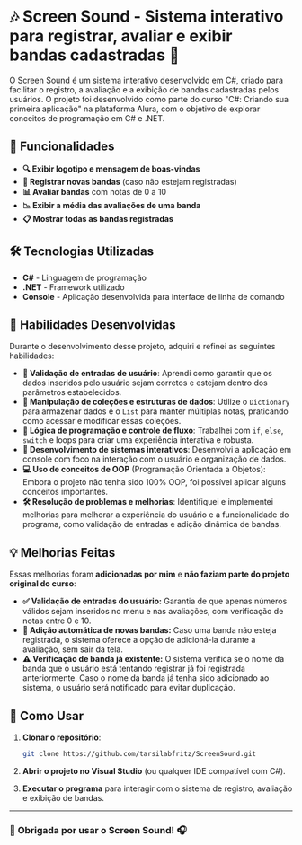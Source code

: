 # 🎶 Screen Sound - Sistema interativo para registrar, avaliar e exibir bandas cadastradas 🎵

O Screen Sound é um sistema interativo desenvolvido em C#, criado para facilitar o registro, a avaliação e a exibição de bandas cadastradas pelos usuários. O projeto foi desenvolvido como parte do curso "C#: Criando sua primeira aplicação" na plataforma Alura, com o objetivo de explorar conceitos de programação em C# e .NET.

## 🔧 Funcionalidades

- **🔍 Exibir logotipo e mensagem de boas-vindas**
- **📝 Registrar novas bandas** (caso não estejam registradas)
- **📊 Avaliar bandas** com notas de 0 a 10
- **📉 Exibir a média das avaliações de uma banda**
- **📋 Mostrar todas as bandas registradas**

## 🛠 Tecnologias Utilizadas

- **C#** - Linguagem de programação
- **.NET** - Framework utilizado
- **Console** - Aplicação desenvolvida para interface de linha de comando

## 🧠 Habilidades Desenvolvidas

Durante o desenvolvimento desse projeto, adquiri e refinei as seguintes habilidades:

- **🔢 Validação de entradas de usuário**: Aprendi como garantir que os dados inseridos pelo usuário sejam corretos e estejam dentro dos parâmetros estabelecidos.
- **🔧 Manipulação de coleções e estruturas de dados**: Utilize o `Dictionary` para armazenar dados e o `List` para manter múltiplas notas, praticando como acessar e modificar essas coleções.
- **📜 Lógica de programação e controle de fluxo**: Trabalhei com `if`, `else`, `switch` e loops para criar uma experiência interativa e robusta.
- **📱 Desenvolvimento de sistemas interativos**: Desenvolvi a aplicação em console com foco na interação com o usuário e organização de dados.
- **💻 Uso de conceitos de OOP** (Programação Orientada a Objetos): Embora o projeto não tenha sido 100% OOP, foi possível aplicar alguns conceitos importantes.
- **🛠 Resolução de problemas e melhorias**: Identifiquei e implementei melhorias para melhorar a experiência do usuário e a funcionalidade do programa, como validação de entradas e adição dinâmica de bandas.

## 💡 Melhorias Feitas
Essas melhorias foram **adicionadas por mim** e **não faziam parte do projeto original do curso**:
- **✅ Validação de entradas do usuário:** Garantia de que apenas números válidos sejam inseridos no menu e nas avaliações, com verificação de notas entre 0 e 10.
- **🎸 Adição automática de novas bandas:** Caso uma banda não esteja registrada, o sistema oferece a opção de adicioná-la durante a avaliação, sem sair da tela.
- **⚠️ Verificação de banda já existente:** O sistema verifica se o nome da banda que o usuário está tentando registrar já foi registrada anteriormente. Caso o nome da banda já tenha sido adicionado ao sistema, o usuário será notificado para evitar duplicação.

## 🚀 Como Usar

1. **Clonar o repositório**:
    ```bash
    git clone https://github.com/tarsilabfritz/ScreenSound.git
    ```

2. **Abrir o projeto no Visual Studio** (ou qualquer IDE compatível com C#).

3. **Executar o programa** para interagir com o sistema de registro, avaliação e exibição de bandas.

---

### 🖤 **Obrigada por usar o Screen Sound!** 🎧
